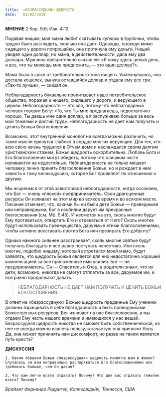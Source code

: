 ```yaml
---
title:  «БЕЗРАССУДНАЯ» ЩЕДРОСТЬ
date:   01/03/2018
---
```


**МНЕНИЕ** 2 Кор. 9:6; Иак. 4:12

Подавая нищим, моя мама любит скатывать купюры в трубочки, чтобы трудно было разглядеть, сколько она дает. Однажды, проходя мимо сидящего у дороги попрошайки, она протянула ему деньги. Нищий увидел один доллар, но мама, в действительности, дала ему два доллара. Мужчина презрительно сказал ей: «Я сижу здесь целый день, и все, что ты можешь мне предложить, — это один доллар?».

Мама была в шоке от требовательного тона нищего. Усмехнувшись, она достала кошелек, вынула оставшийся доллар и отдала ему все три. «Так-то лучше», — сказал он.

Неблагодарность буквально пропитывает наше потребительское общество, поражая и нищего, сидящего у дороги, и верующего в церкви. Неблагодарность — это зло, потому что неблагодарный человек говорит Богу: «То, что Ты мне предлагаешь, недостаточно хорошо. Ты даешь мне один доллар, а я заслуживаю больше за весь мой тяжелый и долгий труд». Неблагодарность не дает нам получать и ценить Божьи благословения.

Возможно, этот внутренний монолог не всегда можно различить, но такие мысли прячутся глубоко в сердце многих верующих. Для тех, кто всю свою жизнь трудился в Отчем доме и наслаждался своим долгим христианским стажем, Божья щедрость оскорбительна. Любовь Бога и Его благословения могут обидеть, потому что слишком часто изливаются на недостойных. Неблагодарность не только мешает человеку лично принять благословения Божьи, но и рождает в нем зависть к тому великодушию, которое Бог проявляет по отношению к другим.

Мы исцелимся от этой завистливой неблагодарности, когда осознаем, что Бог — очень «плохой» предприниматель. Свои драгоценные ресурсы Он изливает на этот мир во всякое время и во всяком месте. Писание отмечает, что, какими бы ни были дети Божьи — праведными или неправедными, Бог в изобилии дарует им прекрасные благословения (см. Мф. 5:45). И несмотря на это, сколь многие будут Ему противиться, отвергать Его и отрекаться от Него? Сколь многие будут использовать преимущества, даруемые этими благословениями, чтобы активно восставать против Бога или презирать Его доброту?

Однако намного сильнее расстраивает, сколь многие святые будут получать благодать и все равно поступать нечестиво. Или сколь многие, подобно нищему, который встретился моей маме, будут заявлять, что щедрость Божья является для них недостаточно хорошей компенсацией за все приложенные ими усилия. Бог — не предприниматель. Он — Спаситель и Отец, а родители знают, что их дети, возможно, никогда не смогут отплатить за все, даруемое им, и все равно продолжают давать.

> <p></p>
> НЕБЛАГОДАРНОСТЬ НЕ ДАЕТ НАМ ПОЛУЧАТЬ И ЦЕНИТЬ БОЖЬИ БЛАГОСЛОВЕНИЯ.

В ответ на «безрассудную» Божью щедрость преданные Ему ученики должны взращивать в себе благодарность и быть проводниками Божественных ресурсов. Бог изливает на нас благословения, а мы отдаем Ему часть нашего времени и имеющихся у нас вещей. Безрассудная щедрость никогда не сможет быть собственнической, из нее не всегда можно извлечь пользу, и зачастую она приносит боль. Да, она может причинять нам дискомфорт, но разве не таким является путь креста?

**ДИСКУССИЯ**

`1. Каким образом Божья «безрассудная» щедрость помогла вам в жизни? Случалось ли вам неправильно распоряжаться Его благословениями или требовать больше, чем Он давал?`

`2. Что вам легче всего отдавать? Почему? Что для вас отдавать тяжелее всего? Почему?`

_Брайэнт Фернандо Родригес, Колледждейл, Теннесси, США_